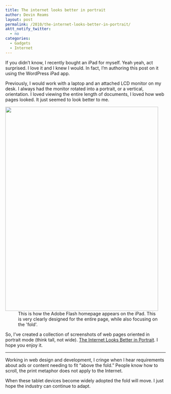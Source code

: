 ```yaml
---
title: The internet looks better in portrait
author: Devin Reams
layout: post
permalink: /2010/the-internet-looks-better-in-portrait/
aktt_notify_twitter:
  - no
categories:
  - Gadgets
  - Internet
---
```

If you didn&#8217;t know, I recently bought an iPad for myself. Yeah yeah, act surprised. I love it and I knew I would. In fact, I&#8217;m authoring this post on it using the WordPress iPad app. 

Previously, I would work with a laptop and an attached LCD monitor on my desk. I always had the monitor rotated into a portrait, or a vertical, orientation. I loved viewing the entire length of documents, I loved how web pages looked. It just seemed to look better to me.

<dl id="attachment_1095" class="wp-caption aligncenter" style="max-width:480px">
  <dt>
    <a href="http://devin.reams.me/wp/wp-content/uploads/2010/04/p_1024_768_2ACA2507-B426-43CD-ABCF-CCC23A3CC810.jpeg"><img src="http://devin.reams.me/wp/wp-content/uploads/2010/04/p_1024_768_2ACA2507-B426-43CD-ABCF-CCC23A3CC810.jpeg" alt="" title="Adobe Flash" width="480" height="640" class="size-full wp-image-1095" /></a>
  </dt>
  
  <dd>
    This is how the Adobe Flash homepage appears on the iPad. This is very clearly designed for the entire page, while also focusing on the 'fold'.
  </dd>
</dl>

So, I&#8217;ve created a collection of screenshots of web pages oriented in portrait mode (think tall, not wide). [The Internet Looks Better in Portrait][1]. I hope you enjoy it. 

* * *

Working in web design and development, I cringe when I hear requirements about ads or content needing to fit &#8220;above the fold.&#8221; People know how to scroll, the print metaphor does not apply to the Internet. 

When these tablet devices become widely adopted the fold will move. I just hope the industry can continue to adapt.

 [1]: http://verticalwebpages.tumblr.com